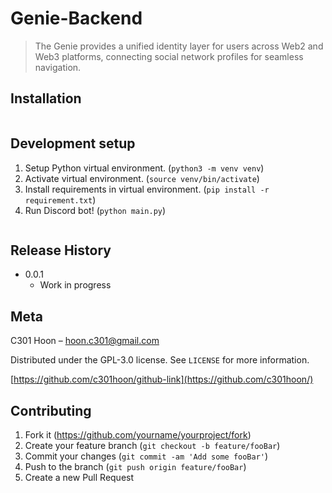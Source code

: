 # Genie-Backend
> The Genie provides a unified identity layer for users
 across Web2 and Web3 platforms, connecting social network profiles for seamless navigation.


## Installation

```sh
```

## Development setup
1. Setup Python virtual environment. (`python3 -m venv venv`)
2. Activate virtual environment. (`source venv/bin/activate`)
3. Install requirements in virtual environment. (`pip install -r requirement.txt`)
4. Run Discord bot! (`python main.py`)
```sh
```

## Release History

* 0.0.1
    * Work in progress

## Meta

 C301 Hoon – hoon.c301@gmail.com

Distributed under the GPL-3.0 license. See ``LICENSE`` for more information.

[https://github.com/c301hoon/github-link](https://github.com/c301hoon/)

## Contributing

1. Fork it (<https://github.com/yourname/yourproject/fork>)
2. Create your feature branch (`git checkout -b feature/fooBar`)
3. Commit your changes (`git commit -am 'Add some fooBar'`)
4. Push to the branch (`git push origin feature/fooBar`)
5. Create a new Pull Request
